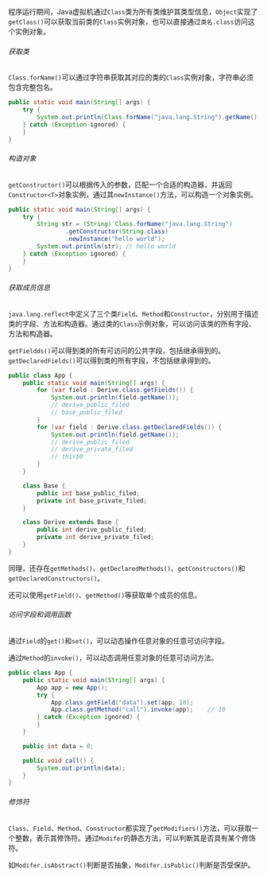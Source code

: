程序运行期间，Java虚拟机通过`Class`类为所有类维护其类型信息，`Object`实现了`getClass()`可以获取当前类的`Class`实例对象，也可以直接通过`类名.class`访问这个实例对象。

###### 获取类

`Class.forName()`可以通过字符串获取其对应的类的`Class`实例对象，字符串必须包含完整包名。

```java
public static void main(String[] args) {
    try {
        System.out.println(Class.forName("java.lang.String").getName()); // java.lang.String
    } catch (Exception ignored) {
    }
}
```

###### 构造对象

`getConstructor()`可以根据传入的参数，匹配一个合适的构造器，并返回`Constructor<T>`对象实例，通过其`newInstance()`方法，可以构造一个对象实例。

```java
public static void main(String[] args) {
    try {
        String str = (String) Class.forName("java.lang.String")
                .getConstructor(String.class)
                .newInstance("hello world");
        System.out.println(str); // hello world
    } catch (Exception ignored) {
    }
}
```

###### 获取成员信息

`java.lang.reflect`中定义了三个类`Field`、`Method`和`Constructor`，分别用于描述类的字段、方法和构造器。通过类的`Class`示例对象，可以访问该类的所有字段、方法和构造器。

`getFieldds()`可以得到类的所有可访问的公共字段，包括继承得到的。`getDeclaredFields()`可以得到类的所有字段，不包括继承得到的。

```java
public class App {
    public static void main(String[] args) {
        for (var field : Derive.class.getFields()) {
            System.out.println(field.getName());
            // derive_public_filed
            // base_public_filed
        }
        for (var field : Derive.class.getDeclaredFields()) {
            System.out.println(field.getName());
            // derive_public_filed
            // derive_private_filed
            // this$0
        }
    }

    class Base {
        public int base_public_filed;
        private int base_private_filed;
    }

    class Derive extends Base {
        public int derive_public_filed;
        private int derive_private_filed;
    }
}
```

同理，还存在`getMethods()`、`getDeclaredMethods()`、`getConstructors()`和`getDeclaredConstructors()`。

还可以使用`getField()`、`getMethod()`等获取单个成员的信息。

###### 访问字段和调用函数

通过`Field`的`get()`和`set()`，可以动态操作任意对象的任意可访问字段。

通过`Method`的`invoke()`，可以动态调用任意对象的任意可访问方法。

```java
public class App {
    public static void main(String[] args) {
        App app = new App();
        try {
            App.class.getField("data").set(app, 10);
            App.class.getMethod("call").invoke(app);    // 10
        } catch (Exception ignored) {
        }
    }

    public int data = 0;

    public void call() {
        System.out.println(data);
    }
}
```

###### 修饰符

`Class`、`Field`、`Method`、`Constructor`都实现了`getModifiers()`方法，可以获取一个整数，表示其修饰符。通过`Modifer`的静态方法，可以判断其是否具有某个修饰符。

如`Modifer.isAbstract()`判断是否抽象，`Modifer.isPublic()`判断是否受保护。

